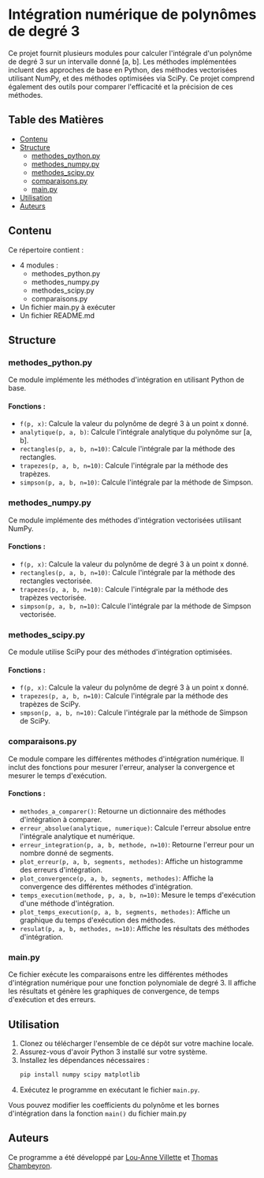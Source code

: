 # Intégration numérique de polynômes de degré 3

Ce projet fournit plusieurs modules pour calculer l'intégrale d'un polynôme de degré 3 sur un intervalle donné [a, b]. Les méthodes implémentées incluent des approches de base en Python, des méthodes vectorisées utilisant NumPy, et des méthodes optimisées via SciPy. Ce projet comprend également des outils pour comparer l'efficacité et la précision de ces méthodes.

## Table des Matières

- [Contenu](#contenu)
- [Structure](#modules)
  - [methodes_python.py](#methodes_pythonpy)
  - [methodes_numpy.py](#methodes_numpypy)
  - [methodes_scipy.py](#methodes_scipypy)
  - [comparaisons.py](#comparaisonspy)
  - [main.py](#mainpy)
- [Utilisation](#utilisation)
- [Auteurs](#auteurs)

## Contenu
Ce répertoire contient :
- 4 modules :
    - methodes_python.py
    - methodes_numpy.py
    - methodes_scipy.py
    - comparaisons.py
- Un fichier main.py à exécuter
- Un fichier README.md

## Structure

### methodes_python.py
Ce module implémente les méthodes d'intégration en utilisant Python de base.

#### Fonctions :
- `f(p, x)`: Calcule la valeur du polynôme de degré 3 à un point x donné.
- `analytique(p, a, b)`: Calcule l'intégrale analytique du polynôme sur [a, b].
- `rectangles(p, a, b, n=10)`: Calcule l'intégrale par la méthode des rectangles.
- `trapezes(p, a, b, n=10)`: Calcule l'intégrale par la méthode des trapèzes.
- `simpson(p, a, b, n=10)`: Calcule l'intégrale par la méthode de Simpson.

### methodes_numpy.py
Ce module implémente des méthodes d'intégration vectorisées utilisant NumPy.

#### Fonctions :
- `f(p, x)`: Calcule la valeur du polynôme de degré 3 à un point x donné.
- `rectangles(p, a, b, n=10)`: Calcule l'intégrale par la méthode des rectangles vectorisée.
- `trapezes(p, a, b, n=10)`: Calcule l'intégrale par la méthode des trapèzes vectorisée.
- `simpson(p, a, b, n=10)`: Calcule l'intégrale par la méthode de Simpson vectorisée.

### methodes_scipy.py
Ce module utilise SciPy pour des méthodes d'intégration optimisées.

#### Fonctions :
- `f(p, x)`: Calcule la valeur du polynôme de degré 3 à un point x donné.
- `trapezes(p, a, b, n=10)`: Calcule l'intégrale par la méthode des trapèzes de SciPy.
- `smpson(p, a, b, n=10)`: Calcule l'intégrale par la méthode de Simpson de SciPy.

### comparaisons.py
Ce module compare les différentes méthodes d'intégration numérique. Il inclut des fonctions pour mesurer l'erreur, analyser la convergence et mesurer le temps d'exécution.

#### Fonctions :
- `methodes_a_comparer()`: Retourne un dictionnaire des méthodes d'intégration à comparer.
- `erreur_absolue(analytique, numerique)`: Calcule l'erreur absolue entre l'intégrale analytique et numérique.
- `erreur_integration(p, a, b, methode, n=10)`: Retourne l'erreur pour un nombre donné de segments.
- `plot_erreur(p, a, b, segments, methodes)`: Affiche un histogramme des erreurs d'intégration.
- `plot_convergence(p, a, b, segments, methodes)`: Affiche la convergence des différentes méthodes d'intégration.
- `temps_execution(methode, p, a, b, n=10)`: Mesure le temps d'exécution d'une méthode d'intégration.
- `plot_temps_execution(p, a, b, segments, methodes)`: Affiche un graphique du temps d'exécution des méthodes.
- `resulat(p, a, b, methodes, n=10)`: Affiche les résultats des méthodes d'intégration.

### main.py
Ce fichier exécute les comparaisons entre les différentes méthodes d'intégration numérique pour une fonction polynomiale de degré 3. Il affiche les résultats et génère les graphiques de convergence, de temps d'exécution et des erreurs.

## Utilisation

1. Clonez ou télécharger l'ensemble de ce dépôt sur votre machine locale.
2. Assurez-vous d'avoir Python 3 installé sur votre système.
3. Installez les dépendances nécessaires :
    ```bash
    pip install numpy scipy matplotlib
    ```
4. Exécutez le programme en exécutant le fichier `main.py`.

Vous pouvez modifier les coefficients du polynôme et les bornes d'intégration dans la fonction `main()` du fichier main.py

## Auteurs

Ce programme a été développé par [Lou-Anne Villette](https://github.com/Louettelliv) et [Thomas Chambeyron](https://github.com/ThomasChambeyron).
